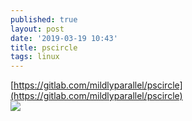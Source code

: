 ```yaml
---
published: true
layout: post
date: '2019-03-19 10:43'
title: pscircle
tags: linux 
---
```

[https://gitlab.com/mildlyparallel/pscircle](https://gitlab.com/mildlyparallel/pscircle)  
![](https://gitlab.com/mildlyparallel/pscircle/raw/master/docs/default.png)
